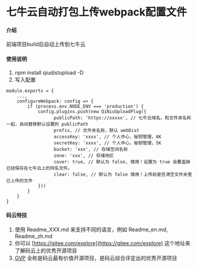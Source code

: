 # 七牛云自动打包上传webpack配置文件

#### 介绍
前端项目build后自动上传到七牛云


#### 使用说明

1.  npm install qiudistupload -D
2.  写入配置
```
module.exports = {
    ...,
    configureWebpack: config => {
        if (process.env.NODE_ENV === 'production') {
            config.plugins.push(new QiNiuUploadPlug({
                  publicPath: 'https://xxxxx', // 七牛云域名，和文件夹名称一起，自动替换默认设置的 publicPath
                  prefix, // 文件夹名称，默认 webDist
                  accessKey: 'xxxx', // 个人中心，秘钥管理，AK
                  secretKey: 'xxxx', // 个人中心，秘钥管理，SK
                  bucket: 'xxx', // 存储空间名称
                  zone: 'xxx', // 存储地区
                  cover: true, // 默认为 false, 慎用！设置为 true 会覆盖掉已经保存在七牛云上的同名文件。
                  clear: false, // 默认为 false 慎用！上传前是否清空文件夹里已上传的文件 
            }))
        }
    }
}
```

#### 码云特技

1.  使用 Readme\_XXX.md 来支持不同的语言，例如 Readme\_en.md, Readme\_zh.md
2.  你可以 [https://gitee.com/explore](https://gitee.com/explore) 这个地址来了解码云上的优秀开源项目
3.  [GVP](https://gitee.com/gvp) 全称是码云最有价值开源项目，是码云综合评定出的优秀开源项目
